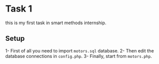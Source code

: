 # Task 1

this is my first task in smart methods internship.

## Setup

1- First of all you need to import `motors.sql` database.
2- Then edit the database connections in `config.php`.
3- Finally, start from `motors.php`.
